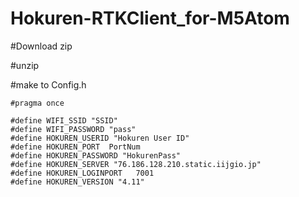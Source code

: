 # Hokuren-RTKClient_for-M5Atom

#Download zip

#unzip 

#make to Config.h

```
#pragma once

#define WIFI_SSID "SSID"
#define WIFI_PASSWORD "pass"
#define HOKUREN_USERID "Hokuren User ID"
#define HOKUREN_PORT  PortNum
#define HOKUREN_PASSWORD "HokurenPass"
#define HOKUREN_SERVER "76.186.128.210.static.iijgio.jp"
#define HOKUREN_LOGINPORT   7001
#define HOKUREN_VERSION "4.11"
```
